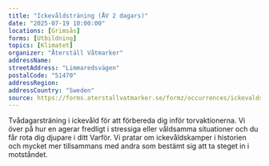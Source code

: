 ```yaml
---
title: "Ickevåldsträning (ÅV 2 dagars)"
date: "2025-07-19 10:00:00"
locations: [Grimsås]
forms: [Utbildning]
topics: [Klimatet]
organizer: "Återställ Våtmarker"
addressName:
streetAddress: "Limmaredsvägen"
postalCode: "51470"
addressRegion:
addressCountry: "Sweden"
source: https://forms.aterstallvatmarker.se/formz/occurrences/ickevaldstraning-av-2-dagars-grimsas-2025-07-19/registrations/new
---
```

Tvådagarsträning i ickevåld för att förbereda dig inför torvaktionerna. Vi över på hur en agerar fredligt i stressiga eller våldsamma situationer och du får rota dig djupare i ditt Varför. Vi pratar om ickevåldskamper i historien och mycket mer tillsammans med andra som bestämt sig att ta steget in i motståndet.
